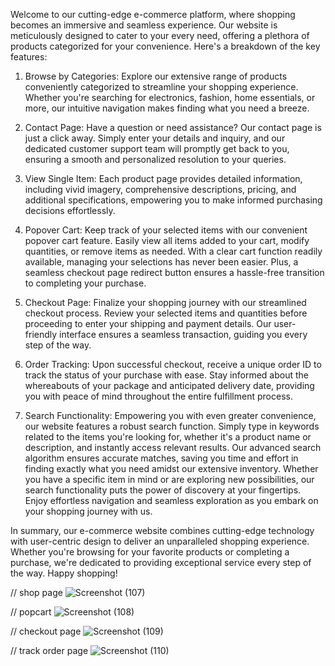 Welcome to our cutting-edge e-commerce platform, where shopping becomes an immersive and seamless experience. Our website is meticulously designed to cater to your every need, offering a plethora of products categorized for your convenience. Here's a breakdown of the key features:

1. Browse by Categories:
Explore our extensive range of products conveniently categorized to streamline your shopping experience. Whether you're searching for electronics, fashion, home essentials, or more, our intuitive navigation makes finding what you need a breeze.

2. Contact Page:
Have a question or need assistance? Our contact page is just a click away. Simply enter your details and inquiry, and our dedicated customer support team will promptly get back to you, ensuring a smooth and personalized resolution to your queries.

3. View Single Item:
Each product page provides detailed information, including vivid imagery, comprehensive descriptions, pricing, and additional specifications, empowering you to make informed purchasing decisions effortlessly.

4. Popover Cart:
Keep track of your selected items with our convenient popover cart feature. Easily view all items added to your cart, modify quantities, or remove items as needed. With a clear cart function readily available, managing your selections has never been easier. Plus, a seamless checkout page redirect button ensures a hassle-free transition to completing your purchase.

5. Checkout Page:
Finalize your shopping journey with our streamlined checkout process. Review your selected items and quantities before proceeding to enter your shipping and payment details. Our user-friendly interface ensures a seamless transaction, guiding you every step of the way.

6. Order Tracking:
Upon successful checkout, receive a unique order ID to track the status of your purchase with ease. Stay informed about the whereabouts of your package and anticipated delivery date, providing you with peace of mind throughout the entire fulfillment process.

7. Search Functionality:
Empowering you with even greater convenience, our website features a robust search function. Simply type in keywords related to the items you're looking for, whether it's a product name or description, and instantly access relevant results. Our advanced search algorithm ensures accurate matches, saving you time and effort in finding exactly what you need amidst our extensive inventory. Whether you have a specific item in mind or are exploring new possibilities, our search functionality puts the power of discovery at your fingertips. Enjoy effortless navigation and seamless exploration as you embark on your shopping journey with us.

In summary, our e-commerce website combines cutting-edge technology with user-centric design to deliver an unparalleled shopping experience. Whether you're browsing for your favorite products or completing a purchase, we're dedicated to providing exceptional service every step of the way. Happy shopping!

// shop page
![Screenshot (107)](https://github.com/YogeshRauthan/EveryDayKart/assets/157008951/83de8c48-5ec7-4f22-b776-012ba3017b83)

// popcart
![Screenshot (108)](https://github.com/YogeshRauthan/EveryDayKart/assets/157008951/98e183b4-00fa-425c-baa4-1617ffa58b4c)

// checkout page
![Screenshot (109)](https://github.com/YogeshRauthan/EveryDayKart/assets/157008951/a2260d3f-09ff-483a-810b-1195d2df5c41)

// track order page
![Screenshot (110)](https://github.com/YogeshRauthan/EveryDayKart/assets/157008951/4e22072f-d71e-40cf-b2dc-f4ee432f7c88)

